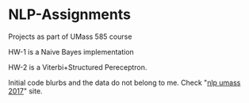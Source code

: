 # NLP-Assignments
Projects as part of UMass 585 course

HW-1 is a Naive Bayes implementation

HW-2 is a Viterbi+Structured Pereceptron. 

Initial code blurbs and the data do not belong to me. Check "[nlp umass 2017](http://people.cs.umass.edu/~brenocon/inlp2017/)" site.
